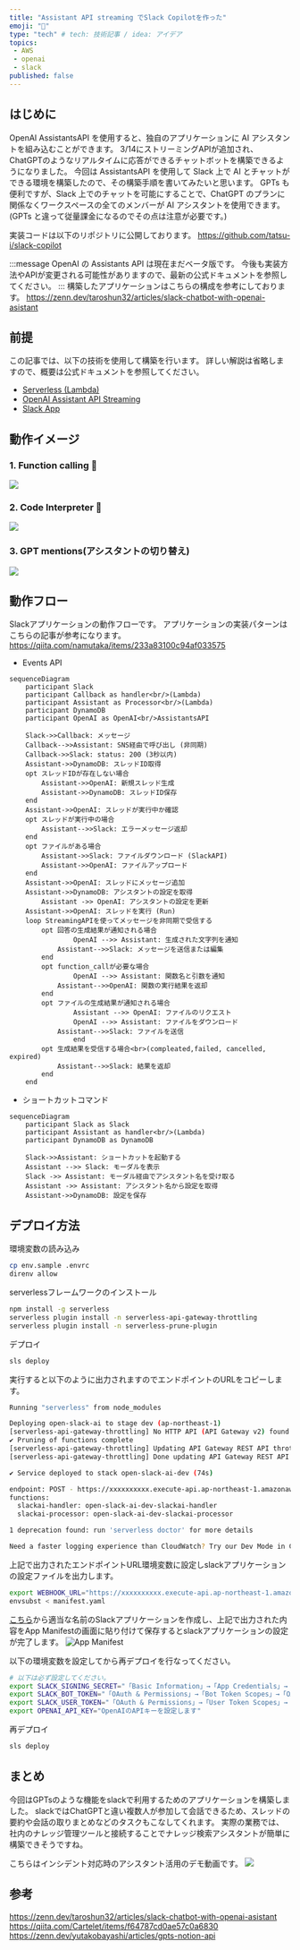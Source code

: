 ```yaml
---
title: "Assistant API streaming でSlack Copilotを作った"
emoji: "👏"
type: "tech" # tech: 技術記事 / idea: アイデア
topics:
 - AWS
 - openai
 - slack
published: false
---
```


## はじめに
OpenAI AssistantsAPI を使用すると、独自のアプリケーションに AI アシスタントを組み込むことができます。
3/14にストリーミングAPIが追加され、ChatGPTのようなリアルタイムに応答ができるチャットボットを構築できるようになりました。
今回は AssistantsAPI を使用して Slack 上で AI とチャットができる環境を構築したので、その構築手順を書いてみたいと思います。
GPTs も便利ですが、Slack 上でのチャットを可能にすることで、ChatGPT のプランに関係なくワークスペースの全てのメンバーが AI アシスタントを使用できます。(GPTs と違って従量課金になるのでその点は注意が必要です。)

実装コードは以下のリポジトリに公開しております。
https://github.com/tatsu-i/slack-copilot

:::message
OpenAI の Assistants API は現在まだベータ版です。
今後も実装方法やAPIが変更される可能性がありますので、最新の公式ドキュメントを参照してください。
:::
構築したアプリケーションはこちらの構成を参考にしております。
https://zenn.dev/taroshun32/articles/slack-chatbot-with-openai-asistant

## 前提

この記事では、以下の技術を使用して構築を行います。
詳しい解説は省略しますので、概要は公式ドキュメントを参照してください。

* [Serverless (Lambda)](https://www.serverless.com/)
* [OpenAI Assistant API Streaming](https://platform.openai.com/docs/assistants/overview?context=with-streaming)
* [Slack App](https://api.slack.com/lang/ja-jp)

## 動作イメージ
### 1. Function calling 🤖
![](https://raw.githubusercontent.com/tatsu-i/slack-copilot/main/docs/notion_search.gif)
### 2. Code Interpreter 🐍
![](https://raw.githubusercontent.com/tatsu-i/slack-copilot/main/docs/analysis.gif)
### 3. GPT mentions(アシスタントの切り替え)
![](https://raw.githubusercontent.com/tatsu-i/slack-copilot/main/docs/assistant.gif)

## 動作フロー
Slackアプリケーションの動作フローです。
アプリケーションの実装パターンはこちらの記事が参考になります。
https://qiita.com/namutaka/items/233a83100c94af033575

* Events API
```mermaid
sequenceDiagram
    participant Slack
    participant Callback as handler<br/>(Lambda)
    participant Assistant as Processor<br/>(Lambda)
    participant DynamoDB
    participant OpenAI as OpenAI<br/>AssistantsAPI

    Slack->>Callback: メッセージ
    Callback-->>Assistant: SNS経由で呼び出し (非同期)
    Callback->>Slack: status: 200 (3秒以内)
    Assistant->>DynamoDB: スレッドID取得
    opt スレッドIDが存在しない場合
        Assistant->>OpenAI: 新規スレッド生成
        Assistant->>DynamoDB: スレッドID保存
    end
    Assistant->>OpenAI: スレッドが実行中か確認
    opt スレッドが実行中の場合
        Assistant-->>Slack: エラーメッセージ返却
    end
    opt ファイルがある場合
        Assistant->>Slack: ファイルダウンロード (SlackAPI)
        Assistant->>OpenAI: ファイルアップロード
    end
    Assistant->>OpenAI: スレッドにメッセージ追加
    Assistant->>DynamoDB: アシスタントの設定を取得
		Assistant ->> OpenAI: アシスタントの設定を更新
    Assistant->>OpenAI: スレッドを実行 (Run)
    loop StreamingAPIを使ってメッセージを非同期で受信する
        opt 回答の生成結果が通知される場合
		        OpenAI -->> Assistant: 生成された文字列を通知
            Assistant-->>Slack: メッセージを送信または編集
        end
        opt function_callが必要な場合
		        OpenAI -->> Assistant: 関数名と引数を通知
            Assistant-->>OpenAI: 関数の実行結果を返却
        end
        opt ファイルの生成結果が通知される場合
		        Assistant -->> OpenAI: ファイルのリクエスト
		        OpenAI -->> Assistant: ファイルをダウンロード
            Assistant-->>Slack: ファイルを送信
				end
        opt 生成結果を受信する場合<br>(compleated,failed, cancelled, expired)
            Assistant-->>Slack: 結果を返却
        end
    end
```

* ショートカットコマンド
```mermaid
sequenceDiagram
    participant Slack as Slack
    participant Assistant as handler<br/>(Lambda)
    participant DynamoDB as DynamoDB

    Slack->>Assistant: ショートカットを起動する
    Assistant -->> Slack: モーダルを表示
    Slack ->> Assistant: モーダル経由でアシスタント名を受け取る
    Assistant ->> Assistant: アシスタント名から設定を取得
    Assistant->>DynamoDB: 設定を保存
```

## デプロイ方法
環境変数の読み込み
```bash
cp env.sample .envrc
direnv allow
```

serverlessフレームワークのインストール
```bash
npm install -g serverless
serverless plugin install -n serverless-api-gateway-throttling
serverless plugin install -n serverless-prune-plugin
```

デプロイ
```bash
sls deploy
```
実行すると以下のように出力されますのでエンドポイントのURLをコピーします。

```bash
Running "serverless" from node_modules

Deploying open-slack-ai to stage dev (ap-northeast-1)
[serverless-api-gateway-throttling] No HTTP API (API Gateway v2) found. Throttling settings will be ignored for HTTP API endpoints.
✔ Pruning of functions complete
[serverless-api-gateway-throttling] Updating API Gateway REST API throttling settings (1 of 1).
[serverless-api-gateway-throttling] Done updating API Gateway REST API throttling settings.

✔ Service deployed to stack open-slack-ai-dev (74s)

endpoint: POST - https://xxxxxxxxxx.execute-api.ap-northeast-1.amazonaws.com/dev/
functions:
  slackai-handler: open-slack-ai-dev-slackai-handler
  slackai-processor: open-slack-ai-dev-slackai-processor

1 deprecation found: run 'serverless doctor' for more details

Need a faster logging experience than CloudWatch? Try our Dev Mode in Console: run "serverless dev"
```

上記で出力されたエンドポイントURL環境変数に設定しslackアプリケーションの設定ファイルを出力します。
```bash
export WEBHOOK_URL="https://xxxxxxxxxx.execute-api.ap-northeast-1.amazonaws.com/dev/"
envsubst < manifest.yaml
```

[こちら](https://api.slack.com/apps)から適当な名前のSlackアプリケーションを作成し、上記で出力された内容をApp Manifestの画面に貼り付けて保存するとslackアプリケーションの設定が完了します。
![App Manifest](/images/slack-copilot/AppManifest.png)

以下の環境変数を設定してから再デプロイを行なってください。

```bash
# 以下は必ず設定してください。
export SLACK_SIGNING_SECRET="「Basic Information」→「App Credentials」→「Signing Secret」に設定した値を設定します"
export SLACK_BOT_TOKEN="「OAuth & Permissions」→「Bot Token Scopes」→「OAuth Tokens for Your Workspace」に設定した値を設定します"
export SLACK_USER_TOKEN="「OAuth & Permissions」→「User Token Scopes」→「OAuth Tokens for Your Workspace」に設定した値を設定します"
export OPENAI_API_KEY="OpenAIのAPIキーを設定します"
```

再デプロイ
```bash
sls deploy
```

## まとめ
今回はGPTsのような機能をslackで利用するためのアプリケーションを構築しました。
slackではChatGPTと違い複数人が参加して会話できるため、スレッドの要約や会話の取りまとめなどのタスクもこなしてくれます。
実際の業務では、社内のナレッジ管理ツールと接続することでナレッジ検索アシスタントが簡単に構築できそうですね。

こちらはインシデント対応時のアシスタント活用のデモ動画です。
![](https://raw.githubusercontent.com/tatsu-i/slack-copilot/main/docs/demo.gif)

## 参考
https://zenn.dev/taroshun32/articles/slack-chatbot-with-openai-asistant
https://qiita.com/Cartelet/items/f64787cd0ae57c0a6830
https://zenn.dev/yutakobayashi/articles/gpts-notion-api
